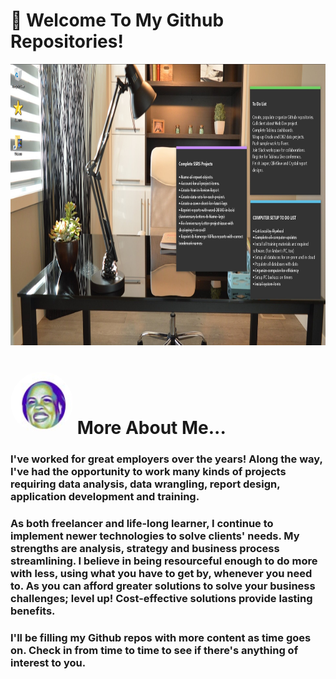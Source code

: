 # 👋 Welcome To My Github Repositories!
<img src="/assets/images/officework.jpg" width="1000" height="450"/>
<br/>

# <img src="/assets/images/avatar_transparent.jpg" width="100" height="100" style="border-radius:50%" alt="@curtild"> More About Me...

### I've worked for great employers over the years! Along the way, I've had the opportunity to work many kinds of projects requiring data analysis, data wrangling, report design, application development and training.

### As both freelancer and life-long learner, I continue to implement newer technologies to solve clients' needs. My strengths are analysis, strategy and business process streamlining. I believe in being resourceful enough to do more with less, using what you have to get by, whenever you need to. As you can afford greater solutions to solve your business challenges; level up! Cost-effective solutions provide lasting benefits. 

### I'll be filling my Github repos with more content as time goes on. Check in from time to time to see if there's anything of interest to you.







<!--
**curtild/curtild** is a ✨ _special_ ✨ repository because its `README.md` (this file) appears on your GitHub profile.
<a href="#"><img class="avatar avatar-user" src="https://avatars.githubusercontent.com/u/20559941?s=48&amp;v=4" width="38" height="38" style="border-radius:50%" alt="@curtild"></a> 
Here are some ideas to get you started:

- 🔭 I’m currently working on ...
- 🌱 I’m currently learning ...
- 👯 I’m looking to collaborate on ...
- 🤔 I’m looking for help with ...
- 💬 Ask me about ...
- 📫 How to reach me: ...
- 😄 Pronouns: ...
- ⚡ Fun fact: ...
-->
